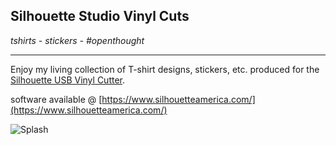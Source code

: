 ## Silhouette Studio Vinyl Cuts
*tshirts - stickers - #openthought*

-----

Enjoy my living collection of T-shirt designs, stickers, etc.  produced for the [Silhouette USB Vinyl Cutter](https://www.silhouetteamerica.com/).

software available @ [https://www.silhouetteamerica.com/](https://www.silhouetteamerica.com/)

![Splash](https://github.com/c3w/variety/raw/master/tshirts0/silhouette-studio-splash.png)

